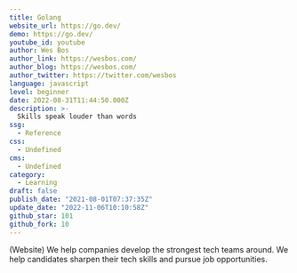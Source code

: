 ```yaml
---
title: Golang
website_url: https://go.dev/
demo: https://go.dev/
youtube_id: youtube
author: Wes Bos
author_link: https://wesbos.com/
author_blog: https://wesbos.com/
author_twitter: https://twitter.com/wesbos
language: javascript
level: beginner
date: 2022-08-31T11:44:50.000Z
description: >-
  Skills speak louder than words
ssg:
  - Reference
css:
  - Undefined
cms:
  - Undefined
category:
  - Learning
draft: false
publish_date: "2021-08-01T07:37:35Z"
update_date: "2022-11-06T10:10:58Z"
github_star: 101
github_fork: 10
---
```


(Website) We help companies develop the strongest tech teams around. We help candidates sharpen their tech skills and pursue job opportunities.


